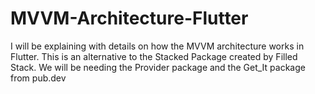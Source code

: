 # MVVM-Architecture-Flutter
I will be explaining with details on how the MVVM architecture works in Flutter. This is an alternative to the Stacked Package created by Filled Stack. We will be needing the Provider package  and the Get_It package from pub.dev
